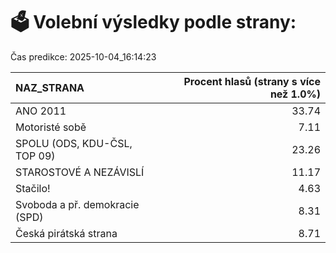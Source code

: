 # 🗳️ Volební výsledky podle strany:

Čas predikce: 2025-10-04_16:14:23

| NAZ_STRANA                     |   Procent hlasů (strany s více než 1.0%) |
|:-------------------------------|-----------------------------------------:|
| ANO 2011                       |                                    33.74 |
| Motoristé sobě                 |                                     7.11 |
| SPOLU (ODS, KDU-ČSL, TOP 09)   |                                    23.26 |
| STAROSTOVÉ A NEZÁVISLÍ         |                                    11.17 |
| Stačilo!                       |                                     4.63 |
| Svoboda a př. demokracie (SPD) |                                     8.31 |
| Česká pirátská strana          |                                     8.71 |